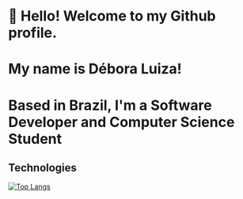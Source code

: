 # 👋 Hello! Welcome to my Github profile.
# My name is Débora Luiza!
# Based in Brazil, I'm a Software Developer and Computer Science Student

## Technologies
<i class="devicon-swift-plain colored"></i>
<i class="devicon-java-plain colored"></i>
<i class="devicon-react-original colored"></i>
<i class="devicon-sass-original colored"></i>
      

<div style="width: 200px;">
<a href="https://github.com/SeuPerfilAqui/github-readme-stats">
  <img src="https://github-readme-stats.vercel.app/api/top-langs/?username=SeuPerfilAqui&langs_count=8" alt="Top Langs" />
</a>
</div>
<!--
**DebLuiza/DebLuiza** is a ✨ _special_ ✨ repository because its `README.md` (this file) appears on your GitHub profile.

Here are some ideas to get you started:

- 🔭 I’m currently working on ...
- 🌱 I’m currently learning ...
- 👯 I’m looking to collaborate on ...
- 🤔 I’m looking for help with ...
- 💬 Ask me about ...
- 📫 How to reach me: ...
- 😄 Pronouns: ...
- ⚡ Fun fact: ...
-->
